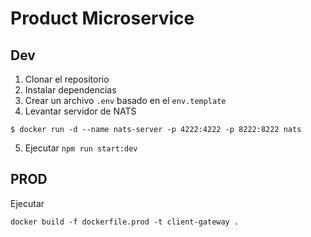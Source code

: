 # Product Microservice

## Dev

1. Clonar el repositorio
2. Instalar dependencias
3. Crear un archivo `.env` basado en el `env.template`
4. Levantar servidor de NATS

```
$ docker run -d --name nats-server -p 4222:4222 -p 8222:8222 nats
```

5. Ejecutar `npm run start:dev`

## PROD

Ejecutar

```
docker build -f dockerfile.prod -t client-gateway .
```
